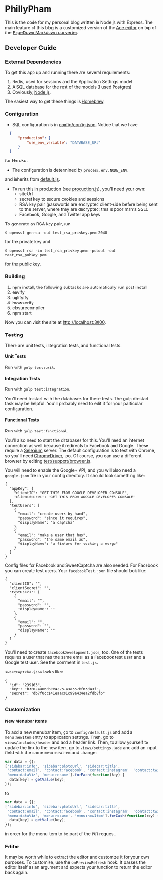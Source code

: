 PhillyPham
===

This is the code for my personal blog written in Node.js with Express. The main feature of this blog is a customized version of the [Ace editor](http://ace.c9.io/) on top of the [PageDown Markdown converter](https://code.google.com/p/pagedown/). 

Developer Guide
---

### External Dependencies

To get this app up and running there are several requirements:
1. Redis, used for sessions and the Application Settings model
2. A SQL database for the rest of the models (I used Postgres)
3. Obviously, [Node.js](https://nodejs.org/).

The easiest way to get these things is [Homebrew](http://brew.sh/). 

### Configuration

- SQL configuration is in [config/config.json](https://github.com/ppham27/phillypham/blob/master/config/config.json). Notice that we have
```json
  {
      "production": {
          "use_env_variable": "DATABASE_URL"
      }
  }
```
for Heroku.
- The configuration is determined by `process.env.NODE_ENV`.

and inherits from [default.js](https://github.com/ppham27/phillypham/blob/master/config/default.js).
- To run this in production (see [production.js](https://github.com/ppham27/phillypham/blob/master/config/production.js)), you'll need your own:
  - siteUrl
  - secret key to secure cookies and sessions
  - RSA key pair (passwords are encrypted client-side before being sent to the server, where they are decrypted; this is poor man's SSL).
  - Facebook, Google, and Twitter app keys

To generate an RSA key pair, run 
```
$ openssl genrsa -out test_rsa_privkey.pem 2048 
```
for the private key and
```
$ openssl rsa -in test_rsa_privkey.pem -pubout -out test_rsa_pubkey.pem
```
for the public key.

### Building

1. npm install, the following subtasks are automatically run post install
  1. envify
  2. uglifyify
  2. browserify
  2. closurecompiler
2. npm start

Now you can visit the site at [http://localhost:3000](http://localhost:3000).

### Testing

There are unit tests, integration tests, and functional tests.

#### Unit Tests

Run with `gulp test:unit`.


#### Integration Tests

Run with `gulp test:integration`.


You'll need to start with the databases for these tests. The gulp db:start task may be helpful. You'll probably need to edit it for your particular configuration.

#### Functional Tests

Run with `gulp test:functional`.

You'll also need to start the databases for this. You'll need an internet connection as well because it redirects to Facebook and Google. These require a [Selenium](http://www.seleniumhq.org/) server. The default configuration is to test with Chrome, so you'll need [ChromeDriver](https://sites.google.com/a/chromium.org/chromedriver/), too. Of course, you can use a different browser by editing [test/support/browser.js](https://github.com/ppham27/phillypham/blob/master/test/support/browser.js). 

You will need to enable the Google+ API, and you will also need a `google.json` file in your config directory. It should look something like:

```
{
  "appKey": {
    "clientID": "GET THIS FROM GOOGLE DEVELOPER CONSOLE",
    "clientSecret": "GET THIS FROM GOOGLE DEVELOPER CONSOLE"
  },
  "testUsers": [
    {
      "email": "create users by hand",
      "password": "since it requires",
      "displayName": "a captcha"
    },
    {
      "email": "make a user that has",
      "password": "the same email as",
      "displayName": "a fixture for testing a merge"
    }
  ]
}
```

Config files for Facebook and SweetCaptcha are also needed. For Facebook you can create test users. Your `facebookTest.json` file should look like:
```
{
  "clientID": "",
  "clientSecret": "",
  "testUsers": [
    {
      "email": "",
      "password": "",
      "displayName": ""
    },
    {
      "email": "",
      "password": "",
      "displayName": ""
    }
  ]
}
```
You'll need to create `facebookDevelopment.json`, too. One of the tests requires a user that has the same email as a Facebook test user and a Google test user. See the comment in `test.js`.

`sweetCaptcha.json` looks like:
```
{
  "id": "239163",
  "key": "b3d024a06d8ee4225743a357bf63d43f",
  "secret": "db7f0cc141eaac91c99a434ea2fdb8fb"
}
```

### Customization

#### New Menubar Items

To add a new menubar item, go to `config/default.js` and add a `menu:newItem` entry to application settings. Then, go to `views/includes/header` and add a header link. Then, to allow yourself to update the link to the new item, go to `views/settings.jade` and add an input field with the name `menu:newItem` and change:
```javascript
var data = {};
['sidebar:info', 'sidebar:photoUrl', 'sidebar:title',
 'contact:email', 'contact:facebook', 'contact:instagram', 'contact:twitter',
 'menu:dataViz', 'menu:resume'].forEach(function(key) {
  data[key] = getValue(key);
});
```
to
```javascript
var data = {};
['sidebar:info', 'sidebar:photoUrl', 'sidebar:title',
 'contact:email', 'contact:facebook', 'contact:instagram', 'contact:twitter',
 'menu:dataViz', 'menu:resume', 'menu:newItem'].forEach(function(key) {
  data[key] = getValue(key);
});
```
in order for the menu item to be part of the `PUT` request.

### Editor

It may be worth while to extract the editor and customize it for your own purposes. To customize, use the `onPreviewRefresh` hook. It passes the editor itself as an argument and expects your function to return the editor back again.
